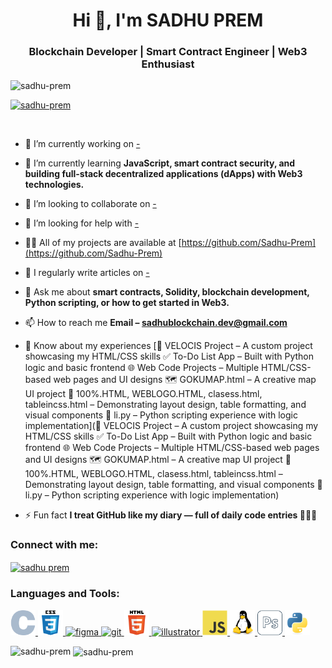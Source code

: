 <h1 align="center">Hi 👋, I'm SADHU PREM</h1>
<h3 align="center">Blockchain Developer | Smart Contract Engineer | Web3 Enthusiast</h3>

<p align="left"> <img src="https://komarev.com/ghpvc/?username=sadhu-prem&label=Profile%20views&color=0e75b6&style=flat" alt="sadhu-prem" /> </p>

<p align="left"> <a href="https://github.com/ryo-ma/github-profile-trophy"><img src="https://github-profile-trophy.vercel.app/?username=sadhu-prem" alt="sadhu-prem" /></a> </p>

<p align="left"> <a href="https://twitter.com/" target="blank"><img src="https://img.shields.io/twitter/follow/?logo=twitter&style=for-the-badge" alt="" /></a> </p>

- 🔭 I’m currently working on [-](-)

- 🌱 I’m currently learning **JavaScript, smart contract security, and building full-stack decentralized applications (dApps) with Web3 technologies.**

- 👯 I’m looking to collaborate on [-](-)

- 🤝 I’m looking for help with [-](-)

- 👨‍💻 All of my projects are available at [https://github.com/Sadhu-Prem](https://github.com/Sadhu-Prem)

- 📝 I regularly write articles on [-](-)

- 💬 Ask me about **smart contracts, Solidity, blockchain development, Python scripting, or how to get started in Web3.**

- 📫 How to reach me **Email – sadhublockchain.dev@gmail.com**

- 📄 Know about my experiences [🔗 VELOCIS Project – A custom project showcasing my HTML/CSS skills ✅ To-Do List App – Built with Python logic and basic frontend 🌐 Web Code Projects – Multiple HTML/CSS-based web pages and UI designs 🗺️ GOKUMAP.html – A creative map UI project 💼 100%.HTML, WEBLOGO.HTML, clasess.html, tableincss.html – Demonstrating layout design, table formatting, and visual components 🐍 li.py – Python scripting experience with logic implementation](🔗 VELOCIS Project – A custom project showcasing my HTML/CSS skills ✅ To-Do List App – Built with Python logic and basic frontend 🌐 Web Code Projects – Multiple HTML/CSS-based web pages and UI designs 🗺️ GOKUMAP.html – A creative map UI project 💼 100%.HTML, WEBLOGO.HTML, clasess.html, tableincss.html – Demonstrating layout design, table formatting, and visual components 🐍 li.py – Python scripting experience with logic implementation)

- ⚡ Fun fact **I treat GitHub like my diary — full of daily code entries 📓👨‍💻**

<h3 align="left">Connect with me:</h3>
<p align="left">
<a href="https://linkedin.com/in/sadhu prem" target="blank"><img align="center" src="https://raw.githubusercontent.com/rahuldkjain/github-profile-readme-generator/master/src/images/icons/Social/linked-in-alt.svg" alt="sadhu prem" height="30" width="40" /></a>
</p>

<h3 align="left">Languages and Tools:</h3>
<p align="left"> <a href="https://www.cprogramming.com/" target="_blank" rel="noreferrer"> <img src="https://raw.githubusercontent.com/devicons/devicon/master/icons/c/c-original.svg" alt="c" width="40" height="40"/> </a> <a href="https://www.w3schools.com/css/" target="_blank" rel="noreferrer"> <img src="https://raw.githubusercontent.com/devicons/devicon/master/icons/css3/css3-original-wordmark.svg" alt="css3" width="40" height="40"/> </a> <a href="https://www.figma.com/" target="_blank" rel="noreferrer"> <img src="https://www.vectorlogo.zone/logos/figma/figma-icon.svg" alt="figma" width="40" height="40"/> </a> <a href="https://git-scm.com/" target="_blank" rel="noreferrer"> <img src="https://www.vectorlogo.zone/logos/git-scm/git-scm-icon.svg" alt="git" width="40" height="40"/> </a> <a href="https://www.w3.org/html/" target="_blank" rel="noreferrer"> <img src="https://raw.githubusercontent.com/devicons/devicon/master/icons/html5/html5-original-wordmark.svg" alt="html5" width="40" height="40"/> </a> <a href="https://www.adobe.com/in/products/illustrator.html" target="_blank" rel="noreferrer"> <img src="https://www.vectorlogo.zone/logos/adobe_illustrator/adobe_illustrator-icon.svg" alt="illustrator" width="40" height="40"/> </a> <a href="https://developer.mozilla.org/en-US/docs/Web/JavaScript" target="_blank" rel="noreferrer"> <img src="https://raw.githubusercontent.com/devicons/devicon/master/icons/javascript/javascript-original.svg" alt="javascript" width="40" height="40"/> </a> <a href="https://www.linux.org/" target="_blank" rel="noreferrer"> <img src="https://raw.githubusercontent.com/devicons/devicon/master/icons/linux/linux-original.svg" alt="linux" width="40" height="40"/> </a> <a href="https://www.photoshop.com/en" target="_blank" rel="noreferrer"> <img src="https://raw.githubusercontent.com/devicons/devicon/master/icons/photoshop/photoshop-line.svg" alt="photoshop" width="40" height="40"/> </a> <a href="https://www.python.org" target="_blank" rel="noreferrer"> <img src="https://raw.githubusercontent.com/devicons/devicon/master/icons/python/python-original.svg" alt="python" width="40" height="40"/> </a> </p>

<p><img align="left" src="https://github-readme-stats.vercel.app/api/top-langs?username=sadhu-prem&show_icons=true&locale=en&layout=compact" alt="sadhu-prem" /></p>

<p>&nbsp;<img align="center" src="https://github-readme-stats.vercel.app/api?username=sadhu-prem&show_icons=true&locale=en" alt="sadhu-prem" /></p>

